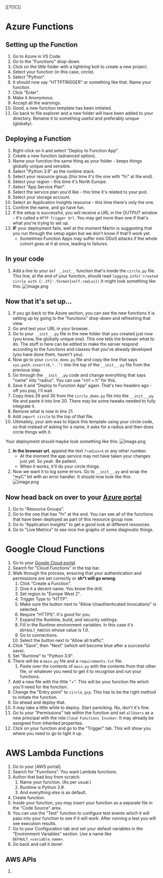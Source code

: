 [[_TOC_]]

# Azure Functions

## Setting up the Function

1. Go to Azure in VS Code.
1. Go to the "Functions" drop-down.
1. Click on the little folder with a lightning bolt to create a new project.
1. Select your function (in this case, circle).
1. Select "Python".
1. It should now say "HTTPTRIGGER" or something like that. Name your function.
1. Click "Enter".
1. Make it Anonymous.
1. Accept all the warnings.
1. Good, a new function template has been initiated.
1. Go back to file explorer and a new folder will have been added to your directory. Rename it to something useful and preferably unique (globally).

## Deploying a Function

1. Right-click on it and select "Deploy to Function App".
1. Create a new function (advanced option).
1. Name your function the same thing as your folder - keeps things globally unique and sensible.
1. Select "Python 3.9" as the runtime stack.
1. Select your resource group (this time it's the one with "fn" at the end).
1. Select your region - this time it's North Europe.
1. Select "App Service Plan".
1. Select the service plan you'd like - this time it's related to your pod.
1. Select your storage account.
1. Select an Application Insights resource - this time there's only the one.
1. Confirm the name, and go have fun.
1. If the setup is successful, you will receive a URL in the OUTPUT window - it's called a `HTTP Trigger Url`. You may get more than one if that's what you're trying to set up.
1. **IF** your deployment fails, well at the moment Martin is suggesting that you run through the setup again but we don't know if that'll work yet.
   - Sometimes Function Apps may suffer mini DDoS attacks if the whole cohort goes at it at once, leading to failures.

## In your code
1. Add a line to your `def __init__` function that's inside the `circle.py` file. This line, at the end of your function, should read
`logging.info('created circle with {:.2f}'.format{self.radius})`
It might look something like this:
![image.png](/.attachments/image-2c5c1692-613c-41e1-ba8a-f18eaab231f2.png)

## Now that it's set up...
1. If you go back to the Azure section, you can see the new functions it is setting up by going to the "functions" drop-down and refreshing that view.
1. Go and test your URL in your browser.
1. Go to your `__init__.py` file in the new folder that you created just now (you know, the globally unique one). This one tells the browser what to do. The stuff in here can be edited to make the server respond according to the functions and classes that you've already developed (you have done them, haven't you).
1. Now go to your `circle_demo.py` file and copy the line that says `sys.path.insert(0,"..")` into the top of the `__init__.py` file from the previous step.
1. Go through the `__init__.py` code and change everything that says "name" into "radius". You can use "ctrl + h" for this.
1. Save it and "Deploy to Function App" again. That's two headers ago - off you pop, I'll wait.
1. Copy lines 29 and 30 from the `circle_demo.py` file into the `__init__.py` file and paste it into line 20. There may be some tweaks needed to fully integrate it.
1. Remove what is now in line 21.
1. Add `import circle` to the top of that file.
1. Ultimately, your aim was to hijack this template using your circle code, so that instead of asking for a name, it asks for a radius and then does circle things with it.

Your deployment should maybe look something like this:
![image.png](/.attachments/image-d2c11aa5-0bab-4715-af0c-e4196388f57b.png)

1. **In the browser url**, append the text `?radius=5` or any other number.
   - At the moment the app service may not have taken your changes just yet. So yeah. Be patient.
   - When it works, it'll do your circle things.
1. Now we want it to log some errors. Go to `__init__.py` and wrap the "myC" bit with an error handler. It should now look like this:
![image.png](/.attachments/image-69d08fd1-2fd9-4067-bea3-716f95efc270.png)

## Now head back on over to your [Azure portal](https://portal.azure.com)
1. Go to "Resource Groups".
1. Go to the one that has "fn" at the end. You can see all of the functions that have been deployed as part of this resource group now.
1. Go to "Application Insights" to get a good look at different resources.
1. Go to "Live Metrics" to see nice live graphs of some diagnostic things.

# Google Cloud Functions

1. Go to your [Google Cloud portal](https://console.google.com/home)
1. Search for "Cloud Functions" in the top bar.
1. Walk through the process, ensuring that your authentication and permissions are set correctly or **sh*t will go wrong**.
   1. Click "Create a Function".
   1. Give it a decent name. You know the drill.
   1. Set region to "Europe West 2".
   1. Trigger Type to "HTTP".
   1. Make sure the button next to "Allow Unauthenticated Invocations" is selected.
   1. Require "HTTPS". It's good for you.
   1. Expand the Runtime, build, and security settings.
   1. Fill in the Runtime environment variables. In this case it's `DEFAULT_RADIUS` whose value is 1.0.
   1. Go to connections.
   1. Select the button next to "Allow all traffic".
1. Click "Save", then "Next" (which will become blue after a successful save).
1. Set "Runtime" to "Python 3.9".
1. There will be a `main.py` file and a `requirements.txt` file.
   1. Paste over the contents of `main.py` with the contents from that other file, or whatever you need to get it to recognise and run your functions.
1. Add a new file with the little "+". This will be your function file which you'll need for the function.
1. Change the "Entry point" to `circle_gcp`. This has to be the right method to initiate the function.
1. Go ahead and deploy that.
1. It may take a little while to deploy. Start panicking. No, don't it's fine.
1. Go to your "Permissions" tab within the function and set `allUsers` as a new principal with the role `Cloud Functions Invoker`. It may already be assigned from inherited properties.
1. Click on your function and go to the "Trigger" tab. This will show you where you need to go to light it up.

# AWS Lambda Functions
1. Go to your [AWS portal].
1. Search for "Functions". You want Lambda functions.
1. Author that bad boy from scratch.
   1. Name your function. (As per usual.)
   1. Runtime is Python 3.9.
   1. And everything else is as default.
1. Create function.
1. Inside your function, you may insert your function as a separate file in the "Code Source" area.
1. You can use the "Test" function to configure test events which it will pass into your function to see if it will work. After running a test you will see execution results.
1. Go to your Configuration tab and set your default variables in the "Environment Variables" section. Use a name like `DEFAULT_<variable_name>`.
1. Go back and call it done!

## AWS APIs

1. 